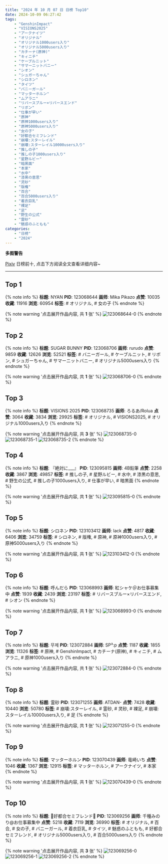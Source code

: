 ```yaml
---
title: "2024 年 10 月 07 日 日榜 Top10"
date: 2024-10-09 06:27:42
tags:
    - "GenshinImpact"
    - "VISIONS2025"
    - "アークナイツ"
    - "オリジナル"
    - "オリジナル1000users入り"
    - "オリジナル5000users入り"
    - "カチーナ(原神)"
    - "キィニチ"
    - "ケーブルニット"
    - "サマーニットバニー"
    - "シオン"
    - "シュガーちゃん"
    - "シロネン"
    - "タイツ"
    - "バニーガール"
    - "マッターホルン"
    - "ムアラニ"
    - "リバースブルー×リバースエンド"
    - "リボン"
    - "仕事が早い"
    - "原神"
    - "原神1000users入り"
    - "原神5000users入り"
    - "女の子"
    - "好都合セミフレンド"
    - "崩壊:スターレイル"
    - "崩壊:スターレイル10000users入り"
    - "推しの子"
    - "推しの子1000users入り"
    - "星野ルビー"
    - "暗黒面"
    - "本家"
    - "水中"
    - "漆黒の意思"
    - "灵砂"
    - "版権"
    - "百合"
    - "百合5000users入り"
    - "着衣巨乳"
    - "裸足"
    - "足"
    - "野生の公式"
    - "霊砂"
    - "魅惑のふともも"
categories:
    - "日榜"
    - "2024"
---
```


<i class="fa fa-triangle-exclamation"></i>**多图警告**<i class="fa fa-triangle-exclamation"></i>

[Pixiv](https://www.pixiv.net/) 日榜前十, 点击下方阅读全文查看详细内容~

<!-- more -->

---

## Top 1

{% note info %}
**标题**: NYAN
**PID**: 123068644 **画师**: Mika Pikazo
**点赞**: 10035 **收藏**: 11916 **浏览**: 60954
**标签**: # オリジナル, # 女の子
{% endnote %}

{% note warning '点击展开作品内容, 共 **1** 张' %}
![123068644-0](https://i.pixiv.re/img-original/img/2024/10/06/00/00/46/123068644_p0.png)
{% endnote %}

## Top 2

{% note info %}
**标题**: SUGAR BUNNY
**PID**: 123068706 **画师**: rurudo
**点赞**: 9859 **收藏**: 12626 **浏览**: 52521
**标签**: # バニーガール, # ケーブルニット, # リボン, # シュガーちゃん, # サマーニットバニー, # オリジナル5000users入り
{% endnote %}

{% note warning '点击展开作品内容, 共 **1** 张' %}
![123068706-0](https://i.pixiv.re/img-original/img/2024/10/06/00/01/02/123068706_p0.png)
{% endnote %}

## Top 3

{% note info %}
**标题**: VISIONS 2025
**PID**: 123068735 **画师**: ろるあ/Rolua
**点赞**: 3064 **收藏**: 3834 **浏览**: 29925
**标签**: # オリジナル, # VISIONS2025, # オリジナル1000users入り
{% endnote %}

{% note warning '点击展开作品内容, 共 **3** 张' %}
![123068735-0](https://i.pixiv.re/img-original/img/2024/10/06/00/01/10/123068735_p0.jpg)
![123068735-1](https://i.pixiv.re/img-original/img/2024/10/06/00/01/10/123068735_p1.jpg)
![123068735-2](https://i.pixiv.re/img-original/img/2024/10/06/00/01/10/123068735_p2.jpg)
{% endnote %}

## Top 4

{% note info %}
**标题**: 『絶対に___』
**PID**: 123095815 **画师**: 4B鉛筆
**点赞**: 2258 **收藏**: 3867 **浏览**: 49857
**标签**: # 推しの子, # 星野ルビー, # 水中, # 漆黒の意思, # 野生の公式, # 推しの子1000users入り, # 仕事が早い, # 暗黒面
{% endnote %}

{% note warning '点击展开作品内容, 共 **1** 张' %}
![123095815-0](https://i.pixiv.re/img-original/img/2024/10/06/20/48/05/123095815_p0.png)
{% endnote %}

## Top 5

{% note info %}
**标题**: シロネン
**PID**: 123103412 **画师**: lack
**点赞**: 4817 **收藏**: 6406 **浏览**: 34759
**标签**: # シロネン, # 版権, # 原神, # 原神1000users入り, # 原神5000users入り
{% endnote %}

{% note warning '点击展开作品内容, 共 **1** 张' %}
![123103412-0](https://i.pixiv.re/img-original/img/2024/10/07/00/00/17/123103412_p0.jpg)
{% endnote %}

## Top 6

{% note info %}
**标题**: 呼んだら
**PID**: 123068993 **画师**: 紅シャケ＠お仕事募集中
**点赞**: 1939 **收藏**: 2439 **浏览**: 23197
**标签**: # リバースブルー×リバースエンド, # シオン
{% endnote %}

{% note warning '点击展开作品内容, 共 **1** 张' %}
![123068993-0](https://i.pixiv.re/img-original/img/2024/10/06/00/04/07/123068993_p0.jpg)
{% endnote %}

## Top 7

{% note info %}
**标题**: 무제
**PID**: 123072884 **画师**: SP³:p
**点赞**: 1187 **收藏**: 1855 **浏览**: 11326
**标签**: # 原神, # GenshinImpact, # カチーナ(原神), # キィニチ, # ムアラニ, # 原神1000users入り
{% endnote %}

{% note warning '点击展开作品内容, 共 **1** 张' %}
![123072884-0](https://i.pixiv.re/img-original/img/2024/10/06/02/17/53/123072884_p0.png)
{% endnote %}

## Top 8

{% note info %}
**标题**: 霊砂
**PID**: 123071255 **画师**: ATDAN-
**点赞**: 7428 **收藏**: 10440 **浏览**: 50780
**标签**: # 崩壊:スターレイル, # 霊砂, # 灵砂, # 裸足, # 崩壊:スターレイル10000users入り, # 足
{% endnote %}

{% note warning '点击展开作品内容, 共 **1** 张' %}
![123071255-0](https://i.pixiv.re/img-original/img/2024/10/06/01/06/54/123071255_p0.png)
{% endnote %}

## Top 9

{% note info %}
**标题**: マッターホルン
**PID**: 123070439 **画师**: 竜崎いち
**点赞**: 1046 **收藏**: 1367 **浏览**: 12915
**标签**: # マッターホルン, # アークナイツ, # 本家
{% endnote %}

{% note warning '点击展开作品内容, 共 **1** 张' %}
![123070439-0](https://i.pixiv.re/img-original/img/2024/10/06/00/40/29/123070439_p0.jpg)
{% endnote %}

## Top 10

{% note info %}
**标题**: 🤍好都合セミフレンド💜
**PID**: 123069256 **画师**: 千種みのり@お仕事募集中
**点赞**: 5218 **收藏**: 7119 **浏览**: 36990
**标签**: # オリジナル, # 百合, # 女の子, # バニーガール, # 着衣巨乳, # タイツ, # 魅惑のふともも, # 好都合セミフレンド, # オリジナル5000users入り, # 百合5000users入り
{% endnote %}

{% note warning '点击展开作品内容, 共 **3** 张' %}
![123069256-0](https://i.pixiv.re/img-original/img/2024/10/06/00/09/01/123069256_p0.jpg)
![123069256-1](https://i.pixiv.re/img-original/img/2024/10/06/00/09/01/123069256_p1.jpg)
![123069256-2](https://i.pixiv.re/img-original/img/2024/10/06/00/09/01/123069256_p2.jpg)
{% endnote %}

